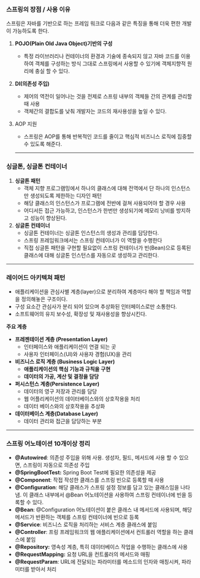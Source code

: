 ### **스프링의 장점 / 사용 이유**

스프링은 자바를 기반으로 하는 프레임 워크로 다음과 같은 특징을 통해 더욱 편한 개발이 가능하도록 한다.

1. **POJO(Plain Old Java Object)기반의 구성**
    - 특정 라이브러리나 컨테이너의 환경과 기술에 종속되지 않고 자바 코드를 이용하여 객체를 구성하는 방식 그대로 스프링에서 사용할 수 있기에 객체지향적 원리에 충실 할 수 있다.
2. **DI(의존성 주입)**
    - 제어의 역전이 일어나는 것을 전제로 스프링 내부의 객체들 간의 관계를 관리할때 사용
    - 객체간의 결합도를 낮춰  개발자는 코드의 재사용성을 높일 수 있다.
3. AOP 지원
    - 스프링은 AOP를 통해 반복적인 코드를 줄이고 핵심적 비즈니스 로직에 집중할 수 있도록 해준다.

    ---


### **싱글톤, 싱글톤 컨테이너**

1. **싱글톤 패턴**
    - 객체 지향 프로그램밍에서 하나의 클래스에 대해 전역에서 단 하나의 인스턴스만 생성되도록 제한하는 디자인 패턴
    - 해당 클래스의 인스턴스가 프로그램에 전반에 걸쳐 사용되어야 할 경우 사용
    - 어디서든 접근 가능하고, 인스턴스가 한번만 생성되기에 메모리 낭비를 방지하고 성능이 향상된다.
2. **싱글톤 컨테이너**
    - 싱글톤 컨테이너는 싱글톤 인스턴스의 생성과 관리를 담당한다.
    - 스프링 프레임워크에서는 스프링 컨테이너가 이 역할을 수행한다
    - 직접 싱글톤 패턴을 구현할 필요없이 스프링 컨테이너가 빈(Bean)으로 등록된 클래스에 대해 싱글톤 인스턴스를 자동으로 생성하고 관리한다.


---

### 레이어드 아키텍쳐 패턴

- 애플리케이션을 관심사별 계층(layer)으로 분리하여  계층마다 해야 할 책임과 역할을 정의해놓은 구조이다.
- 구성 요소간 관심사가 분리 되어 있으며 추상화된 인터페이스로만 소통한다.
- 소프트웨어의 유지 보수성, 확장성 및 재사용성을 향상시킨다.

**주요 계층**

- **프레젠테이션 계층 (Presentation Layer)**
    - 인터페이스와 애플리케이션이 연결 되는 곳
    - 사용자 인터페이스(UI)와 사용자 경험(UX)을 관리
- **비즈니스 로직 계층 (Business Logic Layer)**
    - **애플리케이션의 핵심 기능과 규칙을 구현**
    - **데이터의 가공, 계산 및 결정을 담당**
- **퍼시스턴스 계층(Persistence Layer)**
    - 데이터의 영구 저장과 관리를 담당
    - 웹 어플리케이션의 데이터베이스와의 상호작용을 처리
    - 데이터 베이스와의 상호작용을 추상화
- **데이터베이스 계층(Database Layer)**
    - 데이터 관리와 접근을 담당하는 부분


---

### 스프링 어노테이션 10개이상 정리

- **@Autowired**: 의존성 주입을 위해 사용. 생성자, 필드, 메서드에 사용 할 수 있으면, 스프링이 자동으로 의존성 주입
- **@SpringBootTest:** Spring Boot Test에 필요한 의존성을 제공
- **@Component**: 작접 작성한 클래스를 스프링 빈으로 등록할 때 사용
- **@Configuration**: 해당 클래스가 스프링 설정 정보를 담고 있는 클래스임을 나타냄. 이 클래스 내부에서 @Bean 어노테이션을 사용하여 스프링 컨테이너에 빈을 등록할 수 있다.
- **@Bean**: @Configuration 어노테이션이 붙은 클래스 내 메서드에 사용되며, 해당 메서드가 반환하는 객체를 스프링 컨테이너에 빈으로 등록
- **@Service**: 비즈니스 로직을 처리하는 서비스 계층 클래스에 붙임
- **@Controller**: 프링 프레임워크의 웹 애플리케이션에서 컨트롤러 역할을 하는 클래스에 붙임
- **@Repository:** 영속성 계층, 특히 데이터베이스 작업을 수행하는 클래스에 사용
- **@RequestMapping:** 요청 URL을 컨트롤러의 메서드와 매핑
- **@RequestParam**: URL에 전달되는 파라미터를 메소드의 인자와 매칭시켜, 파라미터를 받아서 처리